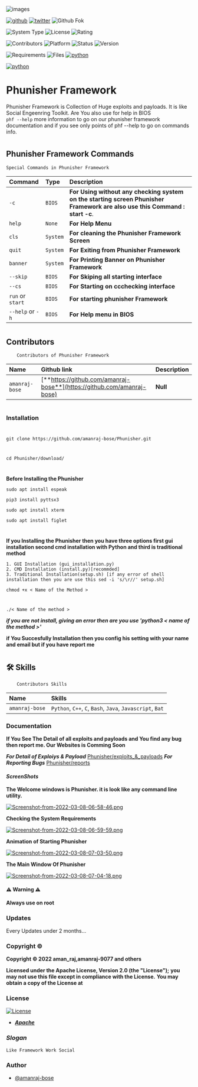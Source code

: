 ![images](https://user-images.githubusercontent.com/88227750/151665545-b9cab5d7-ff21-4fff-b992-b202addb2e78.png)

[![github](https://img.shields.io/badge/GitHub-100000?style=for-the-badge&logo=Amanraj-bose&logoColor=white)](https://github.com/amanraj-bose)
[![twitter](https://img.shields.io/badge/Twitter-1DA1F2?style=for-the-badge&logo=twitter&logoColor=white)](https://github.com/amanraj-bose)
![Github Fok](https://img.shields.io/github/forks/amanraj-bose/VernierCalliper?label=amanraj-bose&style=social)

![System Type](https://img.shields.io/badge/Type-Stable-<#00FF00>)
![License](https://img.shields.io/aur/license/android-studio)
![Rating](https://img.shields.io/amo/stars/dustman)

![Contributors](https://img.shields.io/badge/Contributors-2-<COLOR>)
![Platform](https://img.shields.io/badge/Platform-Linux-<#fff>)
![Status](https://img.shields.io/nodeping/status/jkiwn052-ntpp-4lbb-8d45-ihew6d9ucoei)
![Version](https://img.shields.io/badge/Version-1.0-<#87ceeb>)

![Requirements](https://img.shields.io/badge/Requirements-Updated-<>)
![Files](https://img.shields.io/badge/Files-66-brightgreen)
[![python](https://img.shields.io/badge/Made%20in-%F0%9F%87%AE%F0%9F%87%B3-blue)](https://en.wikipedia.org/wiki/India)

[![python](https://forthebadge.com/images/badges/made-with-python.svg)](https://www.python.org/)

# Phunisher Framework

Phunisher Framework is Collection of Huge exploits and payloads. It is like Social Engeenring Toolkit.
Are You also use for help in BIOS  
`phf --help` more information to go on our phunisher framework documentation and if you see only points of phf --help to go on commands info.

#

## Phunisher Framework Commands

```http
Special Commands in Phunisher Framework

```

| Command          | Type     | Description                                                                                                                |
| :--------------- | :------- | :------------------------------------------------------------------------------------------------------------------------- |
| `-c`             | `BIOS`   | **For Using without any checking system on the starting screen Phunisher Framework are also use this Command : start -c**. |
| `help`           | `None`   | **For Help Menu**                                                                                                          |
| `cls`            | `System` | **For cleaning the Phunisher Framework Screen**                                                                            |
| `quit`           | `System` | **For Exiting from Phunisher Framework**                                                                                   |
| `banner`         | `System`    | **For Printing Banner on Phunisher Framework**                                                                             |
| `--skip`         | `BIOS`   | **For Skiping all starting interface**                                                                                     |
| `--cs`           | `BIOS`   | **For Starting on ccchecking interface**                                                                                   |
| `run` or `start` | `BIOS`   | **For starting phunisher Framework**                                                                                       |
| `--help` or `-h` | `BIOS`   | **For Help menu in BIOS**                                                                                                  |

#

## Contributors

```http
    Contributors of Phunisher Framework
```

| Name           | Github link                                                            | Description |
| :------------- | :--------------------------------------------------------------------- | :---------- |
| `amanraj-bose` | [**https://github.com/amanraj-bose**](https://github.com/amanraj-bose) | **Null**    |

#

### **Installation**

#

    git clone https://github.com/amanraj-bose/Phunisher.git

#

    cd Phunisher/download/

# 

**Before Installing the Phunisher**

    sudo apt install espeak
    
    pip3 install pyttsx3
    
    sudo apt install xterm
    
    sudo apt install figlet

# 
**If you Installing the Phunisher then you have three options first gui installation second cmd installation with Python and third is traditional method**

    1. GUI Installation (gui_installation.py)
    2. CMD Installation (install.py)[recommded]
    3. Traditional Installation(setup.sh) [if any error of shell installation then you are use this sed -i 's/\r//' setup.sh]

    chmod +x < Name of the Method >

#

    ./< Name of the method >
 
 **_if you are not install, giving an error then are you use 'python3 < name of the method >'_**

**if You Succesfully Installation then you config his setting with your name and email but if you have report me**

#

## **🛠 Skills**

```https
    Contributors Skills
```

| Name           | Skills                                                    |
| :------------- | :-------------------------------------------------------- |
| `amanraj-bose` | `Python`, `C++`, `C`, `Bash`, `Java`, `Javascript`, `Bat` |

### **Documentation**

**If You See The Detail of all exploits and payloads and You find any bug then report me. Our Websites is Comming Soon**

**_For Detail of Exploiys & Payload_** [Phunisher/exploits_&_payloads](https://github.com/amanraj-bose/Phunisher_beta/blob/main/documentation/exploits_and_payloads_detail.md)
**_For Reporting Bugs_** [Phunisher/reports](https://github.com/amanraj-bose/Phunisher_beta/blob/main/documentation/reports.md)

<!-- - **Coming Soon ...** -->
<!-- - [www.Phunisher.io](https://Phunisher_tool.io) -->

#### **_ScreenShots_**

**The Welcome windows is Phunisher. it is look like any command line utility.**

[![Screenshot-from-2022-03-08-06-58-46.png](https://i.postimg.cc/G3WKJgN0/Screenshot-from-2022-03-08-06-58-46.png)](https://postimg.cc/SjGcmdkV)

**Checking the System Requirements**

[![Screenshot-from-2022-03-08-06-59-59.png](https://i.postimg.cc/mr92MDFW/Screenshot-from-2022-03-08-06-59-59.png)](https://postimg.cc/3yKTQ3Bt)

**Animation of Starting Phunisher**

[![Screenshot-from-2022-03-08-07-03-50.png](https://i.postimg.cc/cHYgshcY/Screenshot-from-2022-03-08-07-03-50.png)](https://postimg.cc/BLSQpxkQ)

**The Main Window Of Phunisher**

[![Screenshot-from-2022-03-08-07-04-18.png](https://i.postimg.cc/ZKDTM38h/Screenshot-from-2022-03-08-07-04-18.png)](https://postimg.cc/BXH98j7h)


#### ⚠️ Warning ⚠️

**Always use on root**

### **Updates**

Every Updates under 2 months...

### **Copyright ©**

**Copyright © 2022 aman_raj,amanraj-9077 and others**

**Licensed under the Apache License, Version 2.0 (the "License");**
**you may not use this file except in compliance with the License.**
**You may obtain a copy of the License at**

### **License**

[![License](https://user-images.githubusercontent.com/88227750/151691509-d6f1435b-77f0-46f9-9404-47d106637835.png)](https://www.apache.org/licenses/LICENSE-2.0)

- [**_Apache_**](https://www.apache.org/licenses/LICENSE-2.0)

### **_Slogan_**

    Like Framework Work Social

### **Author**

- [@amanraj-bose](https://github.com/amanraj-bose)
